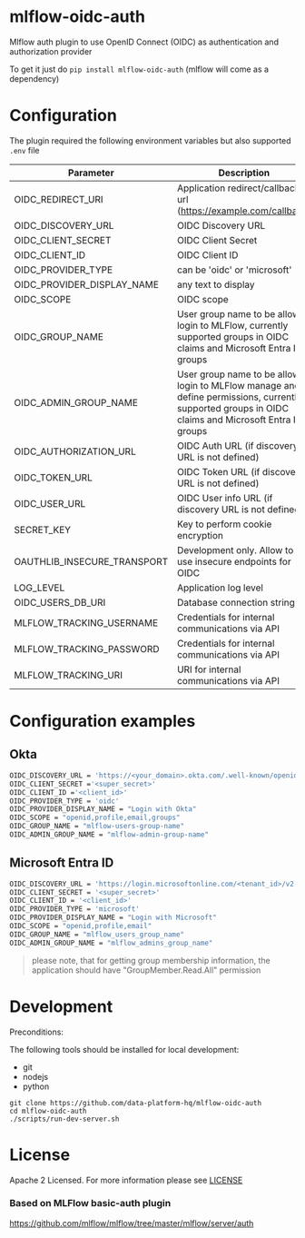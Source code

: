 # mlflow-oidc-auth
Mlflow auth plugin to use OpenID Connect (OIDC) as authentication and authorization provider

To get it just do ```pip install mlflow-oidc-auth``` (mlflow will come as a dependency)

# Configuration
The plugin required the following environment variables but also supported `.env` file

| Parameter | Description|
|---|---|
| OIDC_REDIRECT_URI      |  Application redirect/callback url (https://example.com/callback) |
| OIDC_DISCOVERY_URL     | OIDC Discovery URL |
| OIDC_CLIENT_SECRET     | OIDC Client Secret |
| OIDC_CLIENT_ID         |  OIDC Client ID |
| OIDC_PROVIDER_TYPE | can be 'oidc' or 'microsoft' |
| OIDC_PROVIDER_DISPLAY_NAME | any text to display |
| OIDC_SCOPE | OIDC scope |
| OIDC_GROUP_NAME | User group name to be allowed login to MLFlow, currently supported groups in OIDC claims and Microsoft Entra ID groups |
| OIDC_ADMIN_GROUP_NAME | User group name to be allowed login to MLFlow manage and define permissions, currently supported groups in OIDC claims and Microsoft Entra ID groups |
| OIDC_AUTHORIZATION_URL | OIDC Auth URL (if discovery URL is not defined) |
| OIDC_TOKEN_URL         | OIDC Token URL (if discovery URL is not defined) |
| OIDC_USER_URL          | OIDC User info URL (if discovery URL is not defined) |
| SECRET_KEY             | Key to perform cookie encryption |
| OAUTHLIB_INSECURE_TRANSPORT | Development only. Allow to use insecure endpoints for OIDC |
| LOG_LEVEL                   | Application log level |
| OIDC_USERS_DB_URI | Database connection string |
| MLFLOW_TRACKING_USERNAME | Credentials for internal communications via API |
| MLFLOW_TRACKING_PASSWORD | Credentials for internal communications via API |
| MLFLOW_TRACKING_URI | URI for internal communications via API |

# Configuration examples

## Okta

```bash
OIDC_DISCOVERY_URL = 'https://<your_domain>.okta.com/.well-known/openid-configuration'
OIDC_CLIENT_SECRET ='<super_secret>'
OIDC_CLIENT_ID ='<client_id>'
OIDC_PROVIDER_TYPE = 'oidc'
OIDC_PROVIDER_DISPLAY_NAME = "Login with Okta"
OIDC_SCOPE = "openid,profile,email,groups"
OIDC_GROUP_NAME = "mlflow-users-group-name"
OIDC_ADMIN_GROUP_NAME = "mlflow-admin-group-name"
```

## Microsoft Entra ID

```bash
OIDC_DISCOVERY_URL = 'https://login.microsoftonline.com/<tenant_id>/v2.0/.well-known/openid-configuration'
OIDC_CLIENT_SECRET = '<super_secret>'
OIDC_CLIENT_ID = '<client_id>'
OIDC_PROVIDER_TYPE = 'microsoft'
OIDC_PROVIDER_DISPLAY_NAME = "Login with Microsoft"
OIDC_SCOPE = "openid,profile,email"
OIDC_GROUP_NAME = "mlflow_users_group_name"
OIDC_ADMIN_GROUP_NAME = "mlflow_admins_group_name"
```

> please note, that for getting group membership information, the application should have "GroupMember.Read.All" permission

# Development

Preconditions:

The following tools should be installed for local development:

* git
* nodejs
* python

```shell
git clone https://github.com/data-platform-hq/mlflow-oidc-auth
cd mlflow-oidc-auth
./scripts/run-dev-server.sh
```

# License
Apache 2 Licensed. For more information please see [LICENSE](./LICENSE)

### Based on MLFlow basic-auth plugin
https://github.com/mlflow/mlflow/tree/master/mlflow/server/auth

